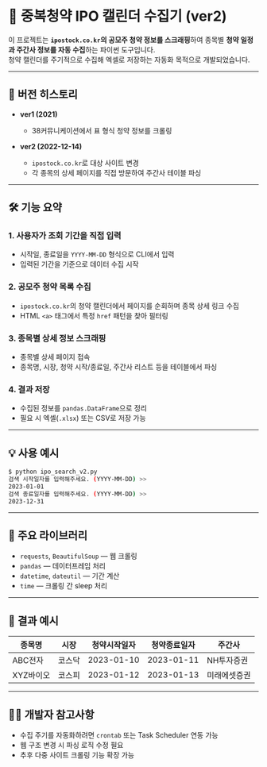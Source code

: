 
# 📘 중복청약 IPO 캘린더 수집기 (ver2)

이 프로젝트는 **`ipostock.co.kr`의 공모주 청약 정보를 스크래핑**하여 종목별 **청약 일정과 주간사 정보를 자동 수집**하는 파이썬 도구입니다.  
청약 캘린더를 주기적으로 수집해 엑셀로 저장하는 자동화 목적으로 개발되었습니다.

---

## 📌 버전 히스토리

- **ver1 (2021)**  
  - 38커뮤니케이션에서 표 형식 청약 정보를 크롤링

- **ver2 (2022-12-14)**  
  - `ipostock.co.kr`로 대상 사이트 변경  
  - 각 종목의 상세 페이지를 직접 방문하여 주간사 테이블 파싱

---

## 🛠️ 기능 요약

### 1. 사용자가 조회 기간을 직접 입력
- 시작일, 종료일을 `YYYY-MM-DD` 형식으로 CLI에서 입력
- 입력된 기간을 기준으로 데이터 수집 시작

### 2. 공모주 청약 목록 수집
- `ipostock.co.kr`의 청약 캘린더에서 페이지를 순회하며 종목 상세 링크 수집
- HTML `<a>` 태그에서 특정 `href` 패턴을 찾아 필터링

### 3. 종목별 상세 정보 스크래핑
- 종목별 상세 페이지 접속
- 종목명, 시장, 청약 시작/종료일, 주간사 리스트 등을 테이블에서 파싱

### 4. 결과 저장
- 수집된 정보를 `pandas.DataFrame`으로 정리
- 필요 시 엑셀(`.xlsx`) 또는 CSV로 저장 가능

---

## 💡 사용 예시

```bash
$ python ipo_search_v2.py
검색 시작일자를 입력해주세요. (YYYY-MM-DD) >>
2023-01-01
검색 종료일자를 입력해주세요. (YYYY-MM-DD) >>
2023-12-31
```

---

## 🔗 주요 라이브러리

- `requests`, `BeautifulSoup` — 웹 크롤링
- `pandas` — 데이터프레임 처리
- `datetime`, `dateutil` — 기간 계산
- `time` — 크롤링 간 sleep 처리

---

## 📂 결과 예시

| 종목명 | 시장 | 청약시작일자 | 청약종료일자 | 주간사 |
|--------|------|--------------|--------------|--------|
| ABC전자 | 코스닥 | 2023-01-10 | 2023-01-11 | NH투자증권 |
| XYZ바이오 | 코스피 | 2023-01-12 | 2023-01-13 | 미래에셋증권 |

---

## 🧑‍💻 개발자 참고사항

- 수집 주기를 자동화하려면 `crontab` 또는 Task Scheduler 연동 가능
- 웹 구조 변경 시 파싱 로직 수정 필요
- 추후 다중 사이트 크롤링 기능 확장 가능
